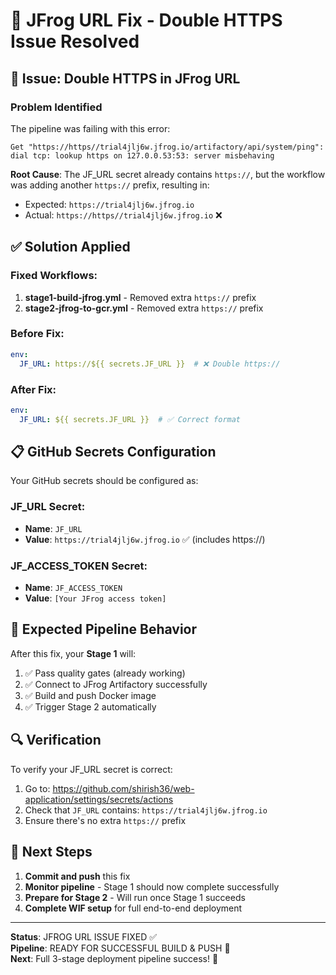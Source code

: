 # 🔧 JFrog URL Fix - Double HTTPS Issue Resolved

## 🚨 **Issue**: Double HTTPS in JFrog URL

### **Problem Identified**
The pipeline was failing with this error:
```
Get "https://https//trial4jlj6w.jfrog.io/artifactory/api/system/ping": 
dial tcp: lookup https on 127.0.0.53:53: server misbehaving
```

**Root Cause**: The JF_URL secret already contains `https://`, but the workflow was adding another `https://` prefix, resulting in:
- Expected: `https://trial4jlj6w.jfrog.io`
- Actual: `https://https//trial4jlj6w.jfrog.io` ❌

## ✅ **Solution Applied**

### **Fixed Workflows:**
1. **stage1-build-jfrog.yml** - Removed extra `https://` prefix
2. **stage2-jfrog-to-gcr.yml** - Removed extra `https://` prefix

### **Before Fix:**
```yaml
env:
  JF_URL: https://${{ secrets.JF_URL }}  # ❌ Double https://
```

### **After Fix:**
```yaml
env:
  JF_URL: ${{ secrets.JF_URL }}  # ✅ Correct format
```

## 📋 **GitHub Secrets Configuration**

Your GitHub secrets should be configured as:

### **JF_URL Secret:**
- **Name**: `JF_URL`
- **Value**: `https://trial4jlj6w.jfrog.io` ✅ (includes https://)

### **JF_ACCESS_TOKEN Secret:**
- **Name**: `JF_ACCESS_TOKEN`  
- **Value**: `[Your JFrog access token]`

## 🎯 **Expected Pipeline Behavior**

After this fix, your **Stage 1** will:
1. ✅ Pass quality gates (already working)
2. ✅ Connect to JFrog Artifactory successfully  
3. ✅ Build and push Docker image
4. ✅ Trigger Stage 2 automatically

## 🔍 **Verification**

To verify your JF_URL secret is correct:
1. Go to: https://github.com/shirish36/web-application/settings/secrets/actions
2. Check that `JF_URL` contains: `https://trial4jlj6w.jfrog.io`
3. Ensure there's no extra `https://` prefix

## 🚀 **Next Steps**

1. **Commit and push** this fix
2. **Monitor pipeline** - Stage 1 should now complete successfully
3. **Prepare for Stage 2** - Will run once Stage 1 succeeds
4. **Complete WIF setup** for full end-to-end deployment

---

**Status**: JFROG URL ISSUE FIXED ✅  
**Pipeline**: READY FOR SUCCESSFUL BUILD & PUSH 🚀  
**Next**: Full 3-stage deployment pipeline success! 🎯
